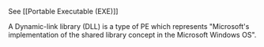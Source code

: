 See [[Portable Executable (EXE)]]

A Dynamic-link library (DLL) is a type of PE which represents "Microsoft's implementation of the shared library concept in the Microsoft Windows OS".